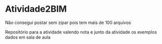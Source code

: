 # Atividade2BIM
Não consegui postar sem zipar pois tem mais de 100 arquivos

Repositório para a atividade valendo nota e junto da atividade os exemplos dados em sala de aula

